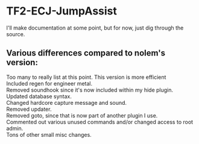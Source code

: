 # TF2-ECJ-JumpAssist
I'll make documentation at some point, but for now, just dig through the source.

## Various differences compared to nolem's version:

Too many to really list at this point. This version is more efficient  
Included regen for engineer metal.  
Removed soundhook since it's now included within my hide plugin.  
Updated database syntax.  
Changed hardcore capture message and sound.  
Removed updater.  
Removed goto, since that is now part of another plugin I use.  
Commented out various unused commands and/or changed access to root admin.  
Tons of other small misc changes.  
